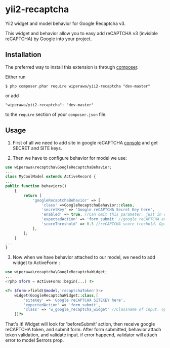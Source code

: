 # yii2-recaptcha
Yii2 widget and model behavior for Google Recaptcha v3.

This widget and behavior allow you to easy add  reCAPTCHA v3 (invisible reCAPTCHA) by Google into your project.

## Installation
The preferred way to install this extension is through [composer](http://getcomposer.org/download/).

Either run

```
$ php composer.phar require wiperawa/yii2-recaptcha "dev-master"
```

or add

```
"wiperawa/yii2-recaptcha": "dev-master"
```

to the ```require``` section of your `composer.json` file.

## Usage

1. First of all we need to add site in google reCAPTCHA [console](https://www.google.com/recaptcha/admin/)
and get SECRET and SITE keys.

2. Then we have to configure behavior for model we use:

```php
use wiperawa\recaptcha\GoogleRecaptchaBehavior;
...
class MyCoolModel extends ActiveRecord {
...
public function behaviors()
    {
        return [
            'googleRecaptchaBehavior' => [
                'class' =>GoogleRecaptchaBehavior::class,
                'secretKey' => 'Google reCAPTCHA Secret Key here',
                'enabled' => true, //Can omit this parameter. just in case you want to temporarily switch off recaptcha 
                'expectedAction' => 'form_submit' //google reCAPTCHA expected action. action we expect from our form.
                'scoreThreshold' => 0.5 //reCAPTCHA score treshold. Optional. default - 0.5
            ],
        ];
    }
...
}
```

3. Now when we have behavior attached to our model, we need to add widget to ActiveForm :

```php
use wiperawa\recaptcha\GoogleRecaptchaWidget;
...
<?php $form = ActiveForm::begin(...) ?>

<?= $form->field($model,'recaptchaToken')->
    widget(GoogleRecaptchaWidget::class,[
        'siteKey' => 'Google reCAPTCHA SITEKEY here',
        'expectedAction' => 'form_submit',
        'class' => 'w_google_recaptcha_widget' //Classname of input. optional
    ])?>


```

That's it!
Widget will look for 'beforeSubmit' action, then receive google reCAPTCHA token, and submit form.
After form submitted, behavior attach token validation, and validate input. if error happend, validator will attach error to model $errors prop.
